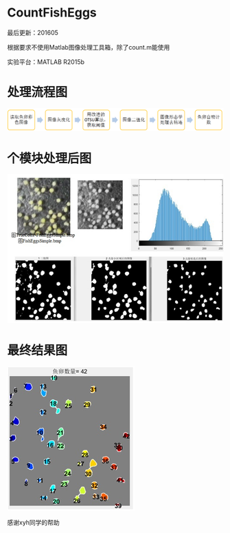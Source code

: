 # CountFishEggs

最后更新：201605

根据要求不使用Matlab图像处理工具箱，除了count.m能使用

实验平台：MATLAB R2015b
# 处理流程图
![](./images/p1.png)

# 个模块处理后图
![](./images/p1.jpg)

# 最终结果图
![](./images/p2.jpg)


感谢xyh同学的帮助

